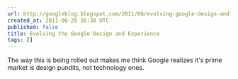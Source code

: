 ```yaml
---
url: http://googleblog.blogspot.com/2011/06/evolving-google-design-and-experience.html
created_at: 2011-06-29 16:38 UTC
published: false
title: Evolving the Google Design and Experience
tags: []
---
```


The way this is being rolled out makes me think Google realizes it's prime market  is design pundits, not technology ones.
